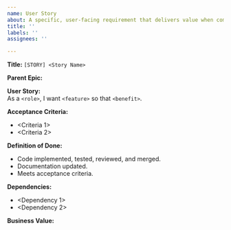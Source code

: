 ```yaml
---
name: User Story
about: A specific, user‑facing requirement that delivers value when completed.
title: ''
labels: ''
assignees: ''

---
```


**Title:** `[STORY] <Story Name>`

**Parent Epic:** <Link to parent epic>

**User Story:**  
As a `<role>`, I want `<feature>` so that `<benefit>`.

**Acceptance Criteria:**  
- <Criteria 1>  
- <Criteria 2>

**Definition of Done:**  
- Code implemented, tested, reviewed, and merged.  
- Documentation updated.  
- Meets acceptance criteria.

**Dependencies:**  
- <Dependency 1>  
- <Dependency 2>

**Business Value:**  
<Why this story matters to the user and project.>
